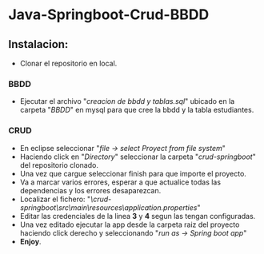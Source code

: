 # Java-Springboot-Crud-BBDD

## Instalacion:
- Clonar el repositorio en local.


### BBDD
- Ejecutar el archivo "*creacion de bbdd y tablas.sql*" ubicado en la carpeta "*BBDD*" en mysql para que cree la bbdd y la tabla estudiantes.

### CRUD
- En eclipse seleccionar "*file -> select Proyect from file system*"
- Haciendo click en "*Directory*" seleccionar la carpeta "*crud-springboot*" del repositorio clonado.
- Una vez que cargue seleccionar finish para que importe el proyecto.
- Va a marcar varios errores, esperar a que actualice todas las dependencias y los errores desaparezcan.
- Localizar el fichero: "*\crud-springboot\src\main\resources\application.properties*"
- Editar las credenciales de la linea **3** y **4** segun las tengan configuradas.
- Una vez editado ejecutar la app desde la carpeta raiz del proyecto haciendo click derecho y seleccionando "*run as -> Spring boot app*"
- **Enjoy**.
